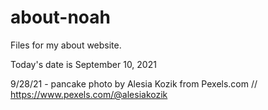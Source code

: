 # about-noah
Files for my about website.

Today's date is September 10, 2021

9/28/21 - pancake photo by Alesia Kozik from Pexels.com // https://www.pexels.com/@alesiakozik

